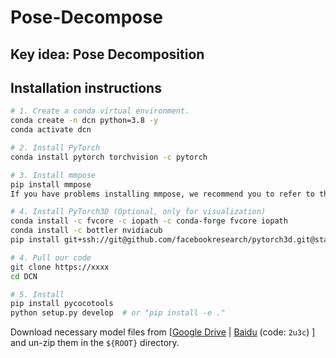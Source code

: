 # Pose-Decompose




## Key idea: Pose Decomposition


## Installation instructions

``` bash
# 1. Create a conda virtual environment.
conda create -n dcn python=3.8 -y
conda activate dcn

# 2. Install PyTorch
conda install pytorch torchvision -c pytorch

# 3. Install mmpose
pip install mmpose
If you have problems installing mmpose, we recommend you to refer to the official tutorial: https://mmpose.readthedocs.io/en/latest/installation.html

# 4. Install PyTorch3D (Optional, only for visualization)
conda install -c fvcore -c iopath -c conda-forge fvcore iopath
conda install -c bottler nvidiacub
pip install git+ssh://git@github.com/facebookresearch/pytorch3d.git@stable

# 4. Pull our code
git clone https://xxxx
cd DCN

# 5. Install
pip install pycocotools
python setup.py develop  # or "pip install -e ."
```

Download necessary model files from [[Google Drive](https://drive.google.com/file/d/1un9yAGlGjDooPwlnwFpJrbGHRiLaBNzV/view?usp=sharing) | [Baidu](https://pan.baidu.com/s/1hVrUOt2QX_UTs4QuAgN2Lg?pwd=2u3c) (code: `2u3c`) ] and un-zip them in the `${ROOT}` directory.

